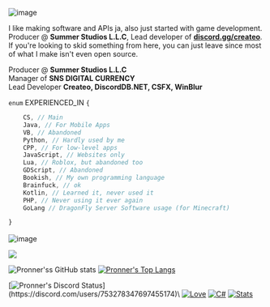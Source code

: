 
![image](https://media.discordapp.net/attachments/1053336913978851340/1053640672453865522/Summer_Studios_Logo8.png?width=300&height=150)

I like making software and APIs ja, also just started with game development. Producer @ **Summer Studios L.L.C**, Lead developer of **[discord.gg/createo](https://discord.gg/createo)**. If you're looking to skid something from here, you can just leave since most of what I make isn't even open source.

Producer @ **Summer Studios L.L.C**\
Manager of **SNS DIGITAL CURRENCY**\
Lead Developer **Createo, DiscordDB.NET, CSFX, WinBlur**

`enum` EXPERIENCED_IN `{`
```csharp
    CS, // Main
    Java, // For Mobile Apps
    VB, // Abandoned
    Python, // Hardly used by me
    CPP, // For low-level apps
    JavaScript, // Websites only
    Lua, // Roblox, but abandoned too
    GDScript, // Abandoned
    Bookish, // My own programming language
    Brainfuck, // ok
    Kotlin, // Learned it, never used it
    PHP, // Never using it ever again
    GoLang // DragonFly Server Software usage (for Minecraft)
```
`}`
\
\
![image](https://user-images.githubusercontent.com/84229419/201465468-f9960313-31f9-44c8-bb24-840a1465e23e.png)

![](https://komarev.com/ghpvc/?username=Pronner&color=blue&style=flat-square)

![Pronner'ss GitHub stats](https://github-readme-stats.vercel.app/api?username=Pronner&show_icons=true&theme=radical)  [![Pronner's Top Langs](https://github-readme-stats.vercel.app/api/top-langs/?username=Pronner&theme=radical&show_icons=true&layout=compact)](https://github.com/Pronner/github-readme-stats)

[![Pronner's Discord Status](https://lanyard.cnrad.dev/api/753278347697455174?theme=dark&animated=true&borderRadius=10px&idleMessage=Coding%20literally%20all%20the%20time.)](https://discord.com/users/753278347697455174)\
[![Love](https://forthebadge.com/images/badges/built-with-love.svg)]() [![C#](https://forthebadge.com/images/badges/made-with-c-sharp.svg)]() [![Stats](https://forthebadge.com/images/badges/0-percent-optimized.svg)]()
